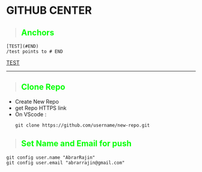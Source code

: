 # __GITHUB CENTER__

> ## <font color="Lime"> Anchors </font>
```
[TEST](#END)
/test points to # END
```
[TEST](#END)

---
> ## <font color="Lime"> Clone Repo </font>
- Create New Repo
- get Repo HTTPS link
- On VScode :
    ```
    git clone https://github.com/username/new-repo.git
    ```
## 
> ## <font color="Lime"> Set Name and Email for push </font>
```
git config user.name "AbrarRajin"
git config user.email "abrarrajin@gmail.com"
```








